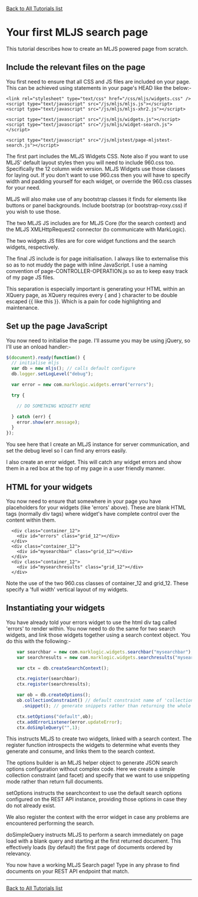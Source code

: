 [Back to All Tutorials list](all.md)
# Your first MLJS search page

This tutorial describes how to create an MLJS powered page from scratch.

## Include the relevant files on the page

You first need to ensure that all CSS and JS files are included on your page. This can be achieved using statements in your page's HEAD like the below:-

```no-highlight
<link rel="stylesheet" type="text/css" href="/css/mljs/widgets.css" />
<script type="text/javascript" src="/js/mljs/mljs.js"></script>
<script type="text/javascript" src="/js/mljs/mljs-xhr2.js"></script>

<script type="text/javascript" src="/js/mljs/widgets.js"></script>
<script type="text/javascript" src="/js/mljs/widget-search.js"></script>

<script type="text/javascript" src="/js/mljstest/page-mljstest-search.js"></script>
```

The first part includes the MLJS Widgets CSS. Note also if you want to use MLJS' default layout styles then you will need to include 960.css too.
Specifically the 12 column wide version. MLJS Widgets use those classes for laying out. If you don't want to use 960.css then you will have to
specify width and padding yourself for each widget, or override the 960.css classes for your need.

MLJS will also make use of any bootstrap classes it finds for elements like buttons or panel backgrounds. Include bootstrap (or bootstrap-roxy.css)
if you wish to use those.

The two MLJS JS includes are for MLJS Core (for the search context) and the MLJS XMLHttpRequest2 connector (to communicate with MarkLogic).

The two widgets JS files are for core widget functions and the search widgets, respectively.

The final JS include is for page initialisation. I always like to externalise this so as to not muddy the page with inline JavaScript. I use a
naming convention of page-CONTROLLER-OPERATION.js so as to keep easy track of my page JS files.

This separation is
especially important is generating your HTML within an XQuery page, as XQuery requires every { and } character to be double escaped {{ like this }}.
Which is a pain for code highlighting and maintenance.

## Set up the page JavaScript

You now need to initialise the page. I'll assume you may be using jQuery, so I'll use an onload handler:-

```javascript
$(document).ready(function() {
  // initialise mljs
  var db = new mljs(); // calls default configure
  db.logger.setLogLevel("debug");

  var error = new com.marklogic.widgets.error("errors");

  try {

    // DO SOMETHING WIDGETY HERE

  } catch (err) {
    error.show(err.message);
  }
});
```

You see here that I create an MLJS instance for server communication, and set the debug level so I can find any errors easily.

I also create an error widget. This will catch any widget errors and show them in a red box at the top of my page in a user
friendly manner.

## HTML for your widgets

You now need to ensure that somewhere in your page you have placeholders for your widgets (like 'errors' above). These are
blank HTML tags (normally div tags) where widget's have complete control over the content within them.

```no-highlight
  <div class="container_12">  
    <div id="errors" class="grid_12"></div>
  </div>
  <div class="container_12">  
    <div id="mysearchbar" class="grid_12"></div>
  </div>
  <div class="container_12">  
    <div id="mysearchresults" class="grid_12"></div>
  </div>
```

Note the use of the two 960.css classes of container_12 and grid_12. These specify a 'full width' vertical layout of my widgets.

## Instantiating your widgets

You have already told your errors widget to use the html div tag called 'errors' to render within. You now need to do the same for
two search widgets, and link those widgets together using a search context object. You do this with the following:-

```javascript
    var searchbar = new com.marklogic.widgets.searchbar("mysearchbar");
    var searchresults = new com.marklogic.widgets.searchresults("mysearchresults");

    var ctx = db.createSearchContext();

    ctx.register(searchbar);
    ctx.register(searchresults);

    var ob = db.createOptions();
    ob.collectionConstraint() // default constraint name of 'collection'
      .snippet(); // generate snippets rather than returning the whole document

    ctx.setOptions("default",ob);
    ctx.addErrorListener(error.updateError);
    ctx.doSimpleQuery("",1);
```

This instructs MLJS to create two widgets, linked with a search context. The register function introspects the widgets to determine
what events they generate and consume, and links them to the search context.

The options builder is an MLJS helper object to generate JSON search options configuration without complex code. Here we create
a simple collection constraint (and facet) and specify that we want to use snippeting mode rather than return full documents.

setOptions instructs the searchcontext to use the default search options configured on the REST API instance, providing those options
in case they do not already exist.

We also register the context with the error widget in case any problems are encountered performing the search.

doSimpleQuery instructs MLJS to perform a search immediately on page load with a blank query and starting at the first returned
document. This effectively loads (by default) the first page of documents ordered by relevancy.

You now have a working MLJS Search page! Type in any phrase to find documents on your REST API endpoint that match.

- - - -

[Back to All Tutorials list](all.md)
